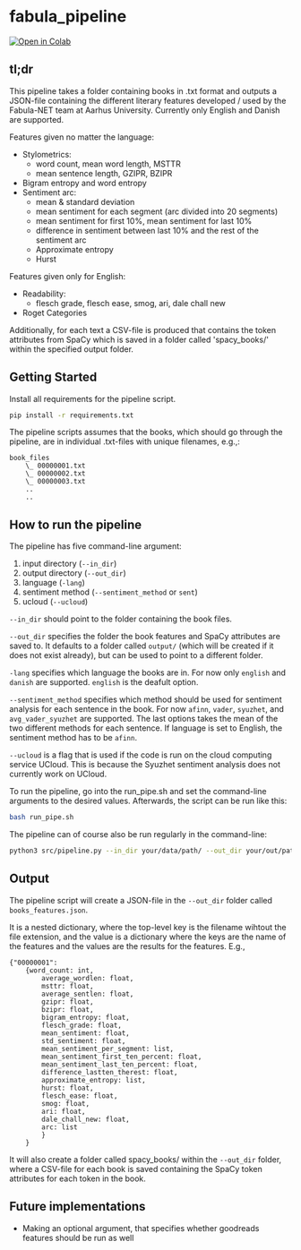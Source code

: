 # fabula_pipeline

[![Open in Colab](https://colab.research.google.com/assets/colab-badge.svg)](https://colab.research.google.com/github/centre-for-humanities-computing/fabula_pipeline/blob/main/src/pipe_notebook.ipynb)


## tl;dr
This pipeline takes a folder containing books in .txt format and outputs a JSON-file containing the different literary features developed / used by the Fabula-NET team at Aarhus University.
Currently only English and Danish are supported. 

Features given no matter the language: 

- Stylometrics:
    - word count, mean word length, MSTTR
    - mean sentence length, GZIPR, BZIPR
- Bigram entropy and word entropy
- Sentiment arc:
    - mean & standard deviation
    - mean sentiment for each segment (arc divided into 20 segments)
    - mean sentiment for first 10%, mean sentiment for last 10% 
    - difference in sentiment between last 10% and the rest of the sentiment arc
    - Approximate entropy
    - Hurst

Features given only for English: 
- Readability:
    - flesch grade, flesch ease, smog, ari, dale chall new
- Roget Categories


Additionally, for each text a CSV-file is produced that contains the token attributes from SpaCy which is saved in a folder called 'spacy_books/' within the specified output folder.


## Getting Started

Install all requirements for the pipeline script.

```bash
pip install -r requirements.txt
```

The pipeline scripts assumes that the books, which should go through the pipeline, are in individual .txt-files with unique filenames, e.g.,: 

    book_files
        \_ 00000001.txt
        \_ 00000002.txt
        \_ 00000003.txt
        ..
        ..


## How to run the pipeline

The pipeline has five command-line argument:
1. input directory (`--in_dir`)
2. output directory (`--out_dir`)
3. language (`-lang`)
4. sentiment method (`--sentiment_method` or `sent`)
5. ucloud (`--ucloud`)


`--in_dir` should point to the folder containing the book files. 

`--out_dir` specifies the folder the book features and SpaCy attributes are saved to. It defaults to a folder called `output/` (which will be created if it does not exist already), but can be used to point to a different folder.

`-lang` specifies which language the books are in. For now only `english` and `danish` are supported. `english` is the deafult option.

`--sentiment_method` specifies which method should be used for sentiment analysis for each sentence in the book. For now `afinn`, `vader`, `syuzhet`, and `avg_vader_syuzhet` are supported. The last options takes the mean of the two different methods for each sentence. If language is set to English, the sentiment method has to be `afinn`. 

`--ucloud` is a flag that is used if the code is run on the cloud computing service UCloud. This is because the Syuzhet sentiment analysis does not currently work on UCloud. 


To run the pipeline, go into the run_pipe.sh and set the command-line arguments to the desired values. Afterwards, the script can be run like this:

```bash
bash run_pipe.sh
```

The pipeline can of course also be run regularly in the command-line: 

```bash
python3 src/pipeline.py --in_dir your/data/path/ --out_dir your/out/path/ -lang "danish"
```

## Output
The pipeline script will create a JSON-file in the `--out_dir` folder called `books_features.json`.

It is a nested dictionary, where the top-level key is the filename wihtout the file extension, and the value is a dictionary where the keys are the name of the features and the values are the results for the features. 
E.g.,

    {"00000001": 
        {word_count: int, 
            average_wordlen: float,
            msttr: float,
            average_sentlen: float,
            gzipr: float,
            bzipr: float,
            bigram_entropy: float,
            flesch_grade: float,
            mean_sentiment: float,
            std_sentiment: float,
            mean_sentiment_per_segment: list,
            mean_sentiment_first_ten_percent: float,
            mean_sentiment_last_ten_percent: float,
            difference_lastten_therest: float,
            approximate_entropy: list,
            hurst: float,
            flesch_ease: float,
            smog: float,
            ari: float,
            dale_chall_new: float,
            arc: list
            }
        }

It will also create a folder called spacy_books/ within the `--out_dir` folder, where a CSV-file for each book is saved containing the SpaCy token attributes for each token in the book. 
 
## Future implementations 

- Making an optional argument, that specifies whether goodreads features should be run as well
